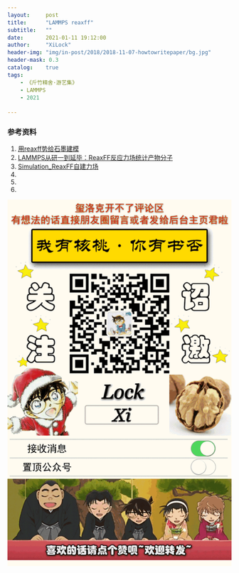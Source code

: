 ```yaml
---
layout:     post
title:      "LAMMPS reaxff"
subtitle:   ""
date:       2021-01-11 19:12:00
author:     "XiLock"
header-img: "img/in-post/2018/2018-11-07-howtowritepaper/bg.jpg"
header-mask: 0.3
catalog:    true
tags:
    - 《斤竹精舍·游艺集》
    - LAMMPS
    - 2021

---
```





### 参考资料
1. [用reaxff势给石墨建模](https://peachrl.github.io/2020/05/01/yong-reaxff-shi-gei-shi-mo-jian-mo/)
1. [LAMMPS从研一到延毕：ReaxFF反应力场统计产物分子](https://zhuanlan.zhihu.com/p/259646293)
1. [Simulation_ReaxFF自建力场](https://warmshawn.github.io/2019/02/21/Simulation_ReaxFF%E8%87%AA%E5%BB%BA%E5%8A%9B%E5%9C%BA/)
1. []()
1. []()
1. []()

![](/img/wc-tail.GIF)
